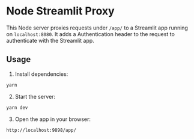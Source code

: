 # Node Streamlit Proxy

This Node server proxies requests under `/app/` to a Streamlit app running on
`localhost:8080`. It adds a Authentication header to the request to authenticate
with the Streamlit app.

## Usage

1. Install dependencies:

```bash
yarn
```

2. Start the server:

```bash
yarn dev
```

3. Open the app in your browser:

```
http://localhost:9898/app/
```
